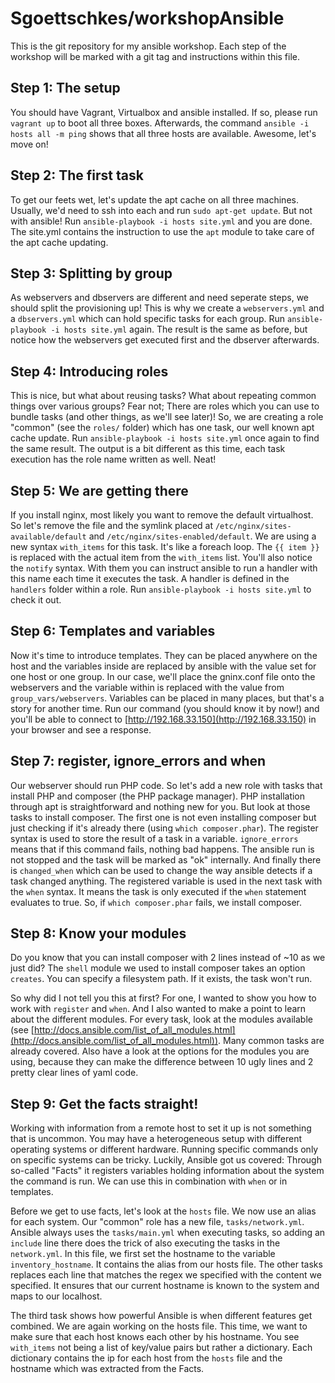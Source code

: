 Sgoettschkes/workshopAnsible
============================

This is the git repository for my ansible workshop. Each step of the workshop will be marked with a git tag and instructions within this file.

## Step 1: The setup

You should have Vagrant, Virtualbox and ansible installed. If so, please run `vagrant up` to boot all three boxes. Afterwards, the command `ansible -i hosts all -m ping` shows that all three hosts are available. Awesome, let's move on!

## Step 2: The first task

To get our feets wet, let's update the apt cache on all three machines. Usually, we'd need to ssh into each and run `sudo apt-get update`. But not with ansible! Run `ansible-playbook -i hosts site.yml` and you are done. The site.yml contains the instruction to use the `apt` module to take care of the apt cache updating.

## Step 3: Splitting by group

As webservers and dbservers are different and need seperate steps, we should split the provisioning up! This is why we create a `webservers.yml` and a `dbservers.yml` which can hold specific tasks for each group. Run `ansible-playbook -i hosts site.yml` again. The result is the same as before, but notice how the webservers get executed first and the dbserver afterwards.

## Step 4: Introducing roles

This is nice, but what about reusing tasks? What about repeating common things over various groups? Fear not; There are roles which you can use to bundle tasks (and other things, as we'll see later)! So, we are creating a role "common" (see the `roles/` folder) which has one task, our well known apt cache update. Run `ansible-playbook -i hosts site.yml` once again to find the same result. The output is a bit different as this time, each task execution has the role name written as well. Neat!

## Step 5: We are getting there

If you install nginx, most likely you want to remove the default virtualhost. So let's remove the file and the symlink placed at `/etc/nginx/sites-available/default` and `/etc/nginx/sites-enabled/default`. We are using a new syntax `with_items` for this task. It's like a foreach loop. The `{{ item }}` is replaced with the actual item from the `with_items` list. You'll also notice the `notify` syntax. With them you can instruct ansible to run a handler with this name each time it executes the task. A handler is defined in the `handlers` folder within a role. Run `ansible-playbook -i hosts site.yml` to check it out.

## Step 6: Templates and variables

Now it's time to introduce templates. They can be placed anywhere on the host and the variables inside are replaced by ansible with the value set for one host or one group. In our case, we'll place the gninx.conf file onto the webservers and the variable within is replaced with the value from `group_vars/webservers`. Variables can be placed in many places, but that's a story for another time. Run our command (you should know it by now!) and you'll be able to connect to [http://192.168.33.150](http://192.168.33.150) in your browser and see a response.

## Step 7: register, ignore_errors and when

Our webserver should run PHP code. So let's add a new role with tasks that install PHP and composer (the PHP package manager). PHP installation through apt is straightforward and nothing new for you. But look at those tasks to install composer. The first one is not even installing composer but just checking if it's already there (using `which composer.phar`). The register syntax is used to store the result of a task in a variable. `ignore_errors` means that if this command fails, nothing bad happens. The ansible run is not stopped and the task will be marked as "ok" internally. And finally there is `changed_when` which can be used to change the way ansible detects if a task changed anything. The registered variable is used in the next task with the `when` syntax. It means the task is only executed if the `when` statement evaluates to true. So, if `which composer.phar` fails, we install composer.

## Step 8: Know your modules

Do you know that you can install composer with 2 lines instead of ~10 as we just did? The `shell` module we used to install composer takes an option `creates`. You can specify a filesystem path. If it exists, the task won't run.

So why did I not tell you this at first? For one, I wanted to show you how to work with `register` and `when`. And I also wanted to make a point to learn about the different modules. For every task, look at the modules available (see [http://docs.ansible.com/list_of_all_modules.html](http://docs.ansible.com/list_of_all_modules.html)). Many common tasks are already covered. Also have a look at the options for the modules you are using, because they can make the difference between 10 ugly lines and 2 pretty clear lines of yaml code.

## Step 9: Get the facts straight!

Working with information from a remote host to set it up is not something that is uncommon. You may have a heterogeneous setup with different operating systems or different hardware. Running specific commands only on specific systems can be tricky. Luckily, Ansible got us covered: Through so-called "Facts" it registers variables holding information about the system the command is run. We can use this in combination with `when` or in templates.

Before we get to use facts, let's look at the `hosts` file. We now use an alias for each system. Our "common" role has a new file, `tasks/network.yml`. Ansible always uses the `tasks/main.yml` when executing tasks, so adding an `include` line there does the trick of also executing the tasks in the `network.yml`. In this file, we first set the hostname to the variable `inventory_hostname`. It contains the alias from our hosts file. The other tasks replaces each line that matches the regex we specified with the content we specified. It ensures that our current hostname is known to the system and maps to our localhost.

The third task shows how powerful Ansible is when different features get combined. We are again working on the hosts file. This time, we want to make sure that each host knows each other by his hostname. You see `with_items` not being a list of key/value pairs but rather a dictionary. Each dictionary contains the ip for each host from the `hosts` file and the hostname which was extracted from the Facts.
